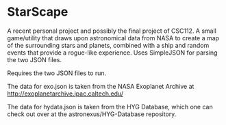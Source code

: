 # StarScape
A recent personal project and possibly the final project of CSC112. A small game/utility that draws upon astronomical data from NASA to create a map of the surrounding stars and planets, combined with a ship and random events that provide a rogue-like experience.
Uses SimpleJSON for parsing the two JSON files.

Requires the two JSON files to run.

The data for exo.json is taken from the NASA Exoplanet Archive at http://exoplanetarchive.ipac.caltech.edu/

The data for hydata.json is taken from the HYG Database, which one can check out over at the astronexus/HYG-Database repository.
